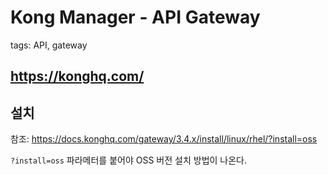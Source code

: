 # Kong Manager - API Gateway 
tags: API, gateway

## https://konghq.com/

## 설치
참조: https://docs.konghq.com/gateway/3.4.x/install/linux/rhel/?install=oss

`?install=oss` 파라메터를 붙어야 OSS 버전 설치 방법이 나온다.
